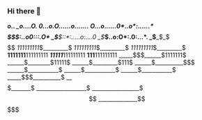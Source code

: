 ### Hi there 👋

<!--
**JaehunYoon/JaehunYoon** is a ✨ _special_ ✨ repository because its `README.md` (this file) appears on your GitHub profile.

Here are some ideas to get you started:

- 🔭 I’m currently working on ...
- 🌱 I’m currently learning ...
- 👯 I’m looking to collaborate on ...
- 🤔 I’m looking for help with ...
- 💬 Ask me about ...
- 📫 How to reach me: ...
- 😄 Pronouns: ...
- ⚡ Fun fact: ...
-->
___*o..*
_*_o....O.*
____0.*..o.O......o.......*
_O...o......0*..o*:......*
_$$$$$$$$$$$:..o0:::.O*
_$_________$::*:.....o:....0
_$_________$..o:O*:.0:...*.
_$_________$_$$$$$$$$$$$
_$111111111$_$_________$
_$111111111$_$_________$
_$111111111$_$_________$
__$1111111$__$111111111$
___$11111$___$111111111$
____$111$____$111111111$
_____$$$______$1111111$
______$________$11111$
______$_________$111$
______$__________$$$
______$___________$
______$___________$
______$___________$
_____$$$__________$
__$$$$$$$$$_______$
__________________$
_________________$$$
______________$$$$$$$$$

